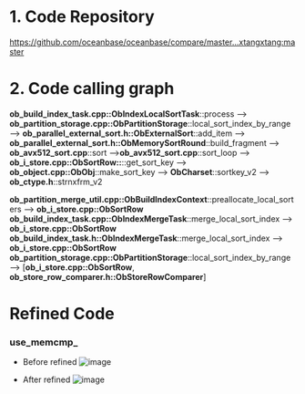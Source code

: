 # 1. Code Repository

https://github.com/oceanbase/oceanbase/compare/master...xtangxtang:master

# 2. Code calling graph
**ob_build_index_task.cpp::ObIndexLocalSortTask**::process --> **ob_partition_storage.cpp::ObPartitionStorage**::local_sort_index_by_range --> **ob_parallel_external_sort.h::ObExternalSort**::add_item --> **ob_parallel_external_sort.h::ObMemorySortRound**::build_fragment  --> **ob_avx512_sort.cpp**::sort -->**ob_avx512_sort.cpp**::sort_loop --> **ob_i_store.cpp::ObSortRow::**::get_sort_key --> **ob_object.cpp::ObObj**::make_sort_key --> **ObCharset**::sortkey_v2 --> **ob_ctype.h**::strnxfrm_v2


**ob_partition_merge_util.cpp::ObBuildIndexContext**::preallocate_local_sorters --> **ob_i_store.cpp::ObSortRow**
**ob_build_index_task.cpp::ObIndexMergeTask**::merge_local_sort_index  --> **ob_i_store.cpp::ObSortRow**
**ob_build_index_task.h::ObIndexMergeTask**::merge_local_sort_index --> **ob_i_store.cpp::ObSortRow**
**ob_partition_storage.cpp::ObPartitionStorage**::local_sort_index_by_range --> [**ob_i_store.cpp::ObSortRow**, **ob_store_row_comparer.h::ObStoreRowComparer**]

# Refined Code
### use_memcmp_

* Before refined
![image](https://user-images.githubusercontent.com/3771594/161369531-1da69158-5f44-4be8-ab50-5fa0141d1f6a.png)

* After refined
![image](https://user-images.githubusercontent.com/3771594/161371359-f7b3792f-c739-4c89-8b63-74786372e711.png)



